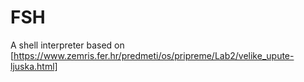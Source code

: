 # FSH

A shell interpreter based on [https://www.zemris.fer.hr/predmeti/os/pripreme/Lab2/velike_upute-ljuska.html]
